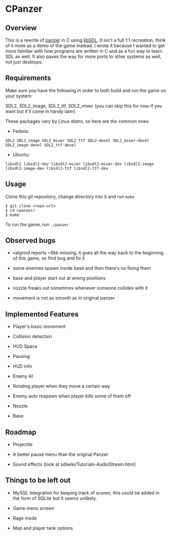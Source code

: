 # CPanzer

## Overview

This is a rewrite of [panzer](https://github.com/gotlougit/panzer) in C using [libSDL](https://www.libsdl.org/). It isn't a full 1:1 recreation, think of it more as a demo of the game instead. I wrote it because I wanted to get more familiar with how programs are written in C and as a fun way to learn SDL as well. It also paves the way for more ports to other systems as well, not just desktops.

## Requirements

Make sure you have the following in order to both build and run the game on your system:

SDL2, SDL2_image, SDL2_ttf, SDL2_mixer (you can skip this for now if you want but it'll come in handy later)

These packages vary by Linux distro, so here are the common ones:

- Fedora:

```
SDL2 SDL2_image SDL2_mixer SDL2_ttf SDL2-devel SDL2_mixer-devel SDL2_image-devel SDL2_ttf-devel
```

- Ubuntu:

```
libsdl2 libsdl2-dev libsdl2-mixer libsdl2-mixer-dev libsdl2-image libsdl2-image-dev libsdl2-ttf libsdl2-ttf-dev
```

## Usage

Clone this git repository, change directory into it and run ```make```

```
$ git clone <repo-url>
$ cd cpanzer/
$ make
```

To run the game, run ```./panzer```

## Observed bugs

- valgrind reports ~6kb missing, it goes all the way back to the beginning of this game, so find bug and fix it

- some enemies spawn inside base and then there's no fixing them

- base and player start out at wrong positions

- nozzle freaks out sometimes whenever someone collides with it

- movement is not as smooth as in original panzer

## Implemented Features

- Player's basic movement

- Collision detection

- HUD Space

- Pausing

- HUD info

- Enemy AI

- Rotating player when they move a certain way

- Enemy auto respawn when player kills some of them off

- Nozzle 

- Base

## Roadmap

- Projectile

- A better pause menu than the original Panzer

- Sound effects (look at sdlwiki/Tutorials-AudioStream.html)

## Things to be left out

- MySQL integration for keeping track of scores; this could be added in the form of SQLite but it seems unlikely.

- Game menu screen

- Rage mode

- Map and player tank options
